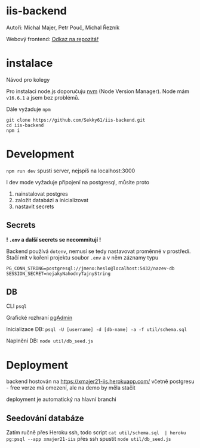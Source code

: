 # iis-backend

Autoři: Michal Majer, Petr Pouč, Michal Řezník

Webový frontend: [Odkaz na repozitář](https://github.com/Sekky61/iis-frontend)

# instalace

Návod pro kolegy

Pro instalaci node.js doporučuju 
[nvm](https://github.com/nvm-sh/nvm/blob/master/README.md#installing-and-updating) (Node Version Manager). Node mám `v16.6.1` a jsem bez problémů.

Dále vyžaduje `npm`


```
git clone https://github.com/Sekky61/iis-backend.git
cd iis-backend
npm i
```

# Development
`npm run dev` spusti server, nejspíš na localhost:3000

I dev mode vyžaduje připojení na postgresql, můsíte proto

1. nainstalovat postgres
2. založit databázi a inicializovat
3. nastavit secrets

## Secrets

**! `.env` a další secrets se necommitují !**

Backend používá `dotenv`, nemusí se tedy nastavovat proměnné v prostředí. 
Stačí mít v kořeni projektu soubor `.env` a v něm záznamy typu

```
PG_CONN_STRING=postgresql://jmeno:heslo@localhost:5432/nazev-db
SESSION_SECRET=nejakyNahodnyTajnyString
```

## DB

CLI `psql`

Grafické rozhraní [pgAdmin](https://www.pgadmin.org/download/pgadmin-4-apt/)

Inicializace DB: `psql -U [username] -d [db-name] -a -f util/schema.sql`

Naplnění DB: `node util/db_seed.js`

# Deployment

backend hostován na https://xmajer21-iis.herokuapp.com/
včetně postgresu - free verze má omezení, ale na demo by měla stačit

deployment je automatický na hlavní branchi

## Seedování databáze

Zatím ručně přes Heroku ssh, todo script
`cat util/schema.sql  | heroku pg:psql --app xmajer21-iis`
přes ssh spustit `node util/db_seed.js`
